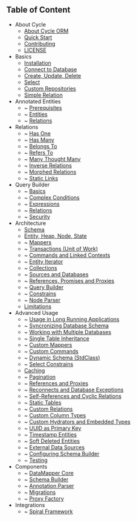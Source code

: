 Table of Content
----------------
* About Cycle
  * [About Cycle ORM](intro/about.md)
  * [Quick Start](intro/quick-start.md)
  * [Contributing](contributing.md)
  * [LICENSE](license.md)
* Basics
  * [Installation](basic/install.md)
  * [Connect to Database](basic/connect.md)
  * [Create, Update, Delete](basic/crud.md)
  * [Select](basic/select.md)
  * [Custom Repositories](basic/repository.md)
  * [Simple Relation](basic/relation.md)
* Annotated Entities
  * ~ [Prerequisites](annotated/prerequisites.md)
  * ~ [Entities](annotated/entity.md)
  * ~ [Relations](annotated/relations.md)
* Relations
  * ~ [Has One](relation/has-one.md)
  * ~ [Has Many](relation/has-many.md)
  * ~ [Belongs To](relation/belongs-to.md)
  * ~ [Refers To](relation/refers-to.md)
  * ~ [Many Thought Many](relation/many-though-many.md)
  * ~ [Inverse Relations](relation/inverse.md)
  * ~ [Morphed Relations](relations/morphed.md)
  * ~ [Static Links](relation/static-link.md)
* Query Builder
  * ~ [Basics](query-builder/basic.md)
  * ~ [Complex Conditions](query-builder/complex.md)
  * ~ [Expressions](query-builder/expressions.md)
  * ~ [Relations](query-builder/relations.md)
  * ~ [Security](query-builder/security.md)
* Architecture
  * [Schema](architecture/schema.md)
  * [Entity, Heap, Node, State](architecture/entity.md)
  * ~ [Mappers](architecture/mapper.md) 
  * ~ [Transactions (Unit of Work)](architecture/transaction.md)
  * ~ [Commands and Linked Contexts](architecture/command.md)
  * ~ [Entity Iterator](architecture/iterator.md)
  * ~ [Collections](architecture/collection.md)
  * ~ [Sources and Databases](architecture/source.md)
  * ~ [References, Promises and Proxies](architecture/promise.md)
  * ~ [Query Builder](architecture/query-builder.md)
  * ~ [Constrains](architecture/constrain.md)
  * ~ [Node Parser](architecture/node-parser.md)
  * [Limitations](architecture/limitations.md)
* Advanced Usage
  * ~ [Usage in Long Running Applications](advanced/daemonizing.md)
  * ~ [Syncronizing Database Schema](advanced/sync-schema.md)
  * ~ [Working with Multiple Databases](advanced/multiple-databases.md)
  * ~ [Single Table Inheritance](advanced/single-table-inheritance.md)
  * ~ [Custom Mappers](advanced/custom-mapper.md)
  * ~ [Custom Commands](advanced/custom-command.md)
  * ~ [Dynamic Schema (StdClass)](advanced/dynamic-schema.md)
  * ~ [Select Constrains](advanced/constrain.md)
  * [Caching](advanced/caching.md)
  * ~ [Pagination](advanced/pagination.md)
  * ~ [References and Proxies](advanced/references.md)
  * ~ [Reconnects and Database Exceptions](advanced/exception.md)
  * ~ [Self-References and Cyclic Relations](advanced/cyclic.md)
  * ~ [Static Tables](advanced/static.md)
  * ~ [Custom Relations](advanced/custom-reation.md)
  * ~ [Custom Column Types](advances/custom-column.md)
  * ~ [Custom Hydrators and Embedded Types](advanced/hydrator.md)
  * ~ [UUID as Primary Key](advanced/uuid.md)
  * ~ [Timestamp Entities](advanced/timestamp.md)
  * ~ [Soft Deleted Entities](advanced/soft-deletes.md)
  * ~ [External Data Sources](advanced/external.md)
  * ~ [Configuring Schema Builder](advanced/schema-builder.md)
  * ~ [Testing](advanced/testing.md)
* Components
  * ~ [DataMapper Core](component/core.md)
  * ~ [Schema Builder](component/schema-builder.md)
  * ~ [Annotation Parser](component/annotated.md)
  * ~ [Migrations](component/migrations.md)
  * ~ [Proxy Factory](component/proxy-factory.md)
* Integrations
  * ~ [Spiral Framework](integration/spiral.md)
